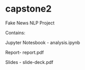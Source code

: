 # capstone2
Fake News NLP Project

Contains:

Jupyter Notesbook - analysis.ipynb

Report- report.pdf

Slides - slide-deck.pdf
